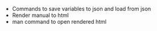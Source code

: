 ﻿- Commands to save variables to json and load from json
- Render manual to html
- man command to open rendered html